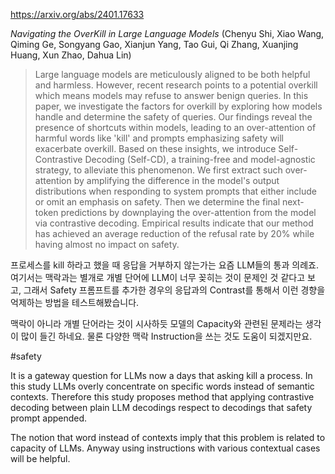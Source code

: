 https://arxiv.org/abs/2401.17633

*Navigating the OverKill in Large Language Models* (Chenyu Shi, Xiao Wang, Qiming Ge, Songyang Gao, Xianjun Yang, Tao Gui, Qi Zhang, Xuanjing Huang, Xun Zhao, Dahua Lin)

> Large language models are meticulously aligned to be both helpful and harmless. However, recent research points to a potential overkill which means models may refuse to answer benign queries. In this paper, we investigate the factors for overkill by exploring how models handle and determine the safety of queries. Our findings reveal the presence of shortcuts within models, leading to an over-attention of harmful words like 'kill' and prompts emphasizing safety will exacerbate overkill. Based on these insights, we introduce Self-Contrastive Decoding (Self-CD), a training-free and model-agnostic strategy, to alleviate this phenomenon. We first extract such over-attention by amplifying the difference in the model's output distributions when responding to system prompts that either include or omit an emphasis on safety. Then we determine the final next-token predictions by downplaying the over-attention from the model via contrastive decoding. Empirical results indicate that our method has achieved an average reduction of the refusal rate by 20\% while having almost no impact on safety.

프로세스를 kill 하라고 했을 때 응답을 거부하지 않는가는 요즘 LLM들의 통과 의례죠. 여기서는 맥락과는 별개로 개별 단어에 LLM이 너무 꽂히는 것이 문제인 것 같다고 보고, 그래서 Safety 프롬프트를 추가한 경우의 응답과의 Contrast를 통해서 이런 경향을 억제하는 방법을 테스트해봤습니다.

맥락이 아니라 개별 단어라는 것이 시사하듯 모델의 Capacity와 관련된 문제라는 생각이 많이 들긴 하네요. 물론 다양한 맥락 Instruction을 쓰는 것도 도움이 되겠지만요.

#safety 

It is a gateway question for LLMs now a days that asking kill a process. In this study LLMs overly concentrate on specific words instead of semantic contexts. Therefore this study proposes method that applying contrastive decoding between plain LLM decodings respect to decodings that safety prompt appended.

The notion that word instead of contexts imply that this problem is related to capacity of LLMs. Anyway using instructions with various contextual cases will be helpful.